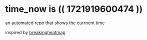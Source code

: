 # time_now is (( 1721919600474 ))

an automated repo that shows the currnent time

inspired by [breakingheatmap](https://github.com/breakingheatmap/breakingheatmap)
